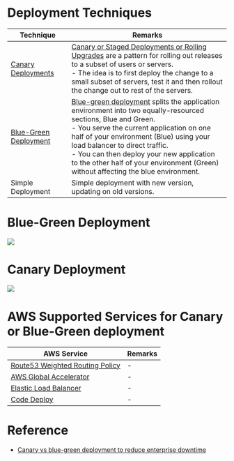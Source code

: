 # Deployment Techniques

| Technique                                                                                                                 | Remarks                                                                                                                                                                                                                                                                                                                                                                                                                                     |
|---------------------------------------------------------------------------------------------------------------------------|---------------------------------------------------------------------------------------------------------------------------------------------------------------------------------------------------------------------------------------------------------------------------------------------------------------------------------------------------------------------------------------------------------------------------------------------|
| [Canary Deployments](https://wa.aws.amazon.com/wellarchitected/2020-07-02T19-33-23/wat.concept.canary-deployment.en.html) | [Canary or Staged Deployments or Rolling Upgrades](https://wa.aws.amazon.com/wellarchitected/2020-07-02T19-33-23/wat.concept.canary-deployment.en.html) are a pattern for rolling out releases to a subset of users or servers.<br/>- The idea is to first deploy the change to a small subset of servers, test it and then rollout the change out to rest of the servers.                                                                  |
| [Blue-Green Deployment](https://circleci.com/blog/canary-vs-blue-green-downtime/)                                         | [Blue-green deployment](https://circleci.com/blog/canary-vs-blue-green-downtime/) splits the application environment into two equally-resourced sections, Blue and Green. <br/>- You serve the current application on one half of your environment (Blue) using your load balancer to direct traffic. <br/>- You can then deploy your new application to the other half of your environment (Green) without affecting the blue environment. |
| Simple Deployment                                                                                                         | Simple deployment with new version, updating on old versions.                                                                                                                                                                                                                                                                                                                                                                               |

# Blue-Green Deployment

![](https://webplutora.wpenginepowered.com/wp-content/uploads/2022/05/Asset-159Deployment-Methods-1536x477.png)

# Canary Deployment

![](https://webplutora.wpenginepowered.com/wp-content/uploads/2022/05/Asset-160Deployment-Methods-931x1024.png)

# AWS Supported Services for Canary or Blue-Green deployment

| AWS Service                                                                                                                            | Remarks |
|----------------------------------------------------------------------------------------------------------------------------------------|---------|
| [Route53 Weighted Routing Policy](../2_AWS/16_NetworkingAndContentDelivery/1_EdgeNetworking/AmazonRoute53/Readme.md)           | -       |
| [AWS Global Accelerator](../2_AWS/16_NetworkingAndContentDelivery/1_EdgeNetworking/AWSGlobalAccelerator.md)             | -       |
| [Elastic Load Balancer](../2_AWS/16_NetworkingAndContentDelivery/2_ApplicationNetworking/ElasticLoadBalancer/Readme.md) | -       |
| [Code Deploy](../2_AWS/9_InfrastructureAsCode/AWSCodePipeline.md)                                                      | -       |

# Reference
- [Canary vs blue-green deployment to reduce enterprise downtime](https://circleci.com/blog/canary-vs-blue-green-downtime/)
